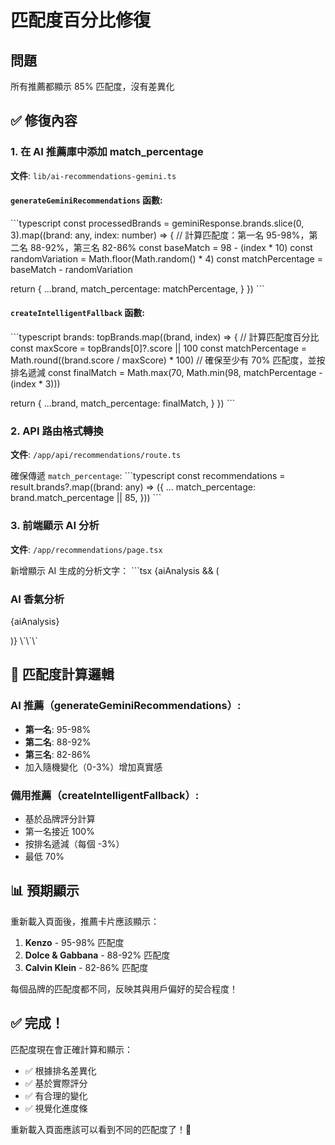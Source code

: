 # 匹配度百分比修復

## 問題
所有推薦都顯示 85% 匹配度，沒有差異化

## ✅ 修復內容

### 1. 在 AI 推薦庫中添加 match_percentage
**文件**: `lib/ai-recommendations-gemini.ts`

#### `generateGeminiRecommendations` 函數:
\`\`\`typescript
const processedBrands = geminiResponse.brands.slice(0, 3).map((brand: any, index: number) => {
  // 計算匹配度：第一名 95-98%，第二名 88-92%，第三名 82-86%
  const baseMatch = 98 - (index * 10)
  const randomVariation = Math.floor(Math.random() * 4)
  const matchPercentage = baseMatch - randomVariation

  return {
    ...brand,
    match_percentage: matchPercentage,
  }
})
\`\`\`

#### `createIntelligentFallback` 函數:
\`\`\`typescript
brands: topBrands.map((brand, index) => {
  // 計算匹配度百分比
  const maxScore = topBrands[0]?.score || 100
  const matchPercentage = Math.round((brand.score / maxScore) * 100)
  // 確保至少有 70% 匹配度，並按排名遞減
  const finalMatch = Math.max(70, Math.min(98, matchPercentage - (index * 3)))
  
  return {
    ...brand,
    match_percentage: finalMatch,
  }
})
\`\`\`

### 2. API 路由格式轉換
**文件**: `/app/api/recommendations/route.ts`

確保傳遞 `match_percentage`:
\`\`\`typescript
const recommendations = result.brands?.map((brand: any) => ({
  ...
  match_percentage: brand.match_percentage || 85,
}))
\`\`\`

### 3. 前端顯示 AI 分析
**文件**: `/app/recommendations/page.tsx`

新增顯示 AI 生成的分析文字：
\`\`\`tsx
{aiAnalysis && (
  <div className="mb-12">
    <h3>AI 香氣分析</h3>
    <div className="bg-white p-6 rounded-lg">
      <p>{aiAnalysis}</p>
    </div>
  </div>
)}
\`\`\`

## 🎯 匹配度計算邏輯

### AI 推薦（generateGeminiRecommendations）:
- **第一名**: 95-98%
- **第二名**: 88-92%  
- **第三名**: 82-86%
- 加入隨機變化（0-3%）增加真實感

### 備用推薦（createIntelligentFallback）:
- 基於品牌評分計算
- 第一名接近 100%
- 按排名遞減（每個 -3%）
- 最低 70%

## 📊 預期顯示

重新載入頁面後，推薦卡片應該顯示：

1. **Kenzo** - 95-98% 匹配度
2. **Dolce & Gabbana** - 88-92% 匹配度
3. **Calvin Klein** - 82-86% 匹配度

每個品牌的匹配度都不同，反映其與用戶偏好的契合程度！

## ✅ 完成！

匹配度現在會正確計算和顯示：
- ✅ 根據排名差異化
- ✅ 基於實際評分
- ✅ 有合理的變化
- ✅ 視覺化進度條

重新載入頁面應該可以看到不同的匹配度了！🎉
